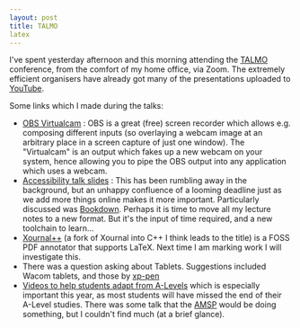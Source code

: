 ```yaml
---
layout: post
title: TALMO
latex
---
```


I've spent yesterday afternoon and this morning attending the [TALMO](http://talmo.uk/) conference, from the comfort of my home office, via Zoom.  The extremely efficient organisers have already got many of the presentations uploaded to [YouTube](https://www.youtube.com/channel/UCC1yB03N8tAjQiUyed5iw9g).

Some links which I made during the talks:

- [OBS Virtualcam](https://obsproject.com/forum/resources/obs-virtualcam.949/) : OBS is a great (free) screen recorder which allows e.g. composing different inputs (so overlaying a webcam image at an arbitrary place in a screen capture of just one window).  The "Virtualcam" is an output which fakes up a new webcam on your system, hence allowing you to pipe the OBS output into any application which uses a webcam.
- [Accessibility talk slides](https://stem-enable.github.io/Accessibility-of-maths-e-resources/index.html) : This has been rumbling away in the background, but an unhappy confluence of a looming deadline just as we add more things online makes it more important.  Particularly discussed was [Bookdown](https://bookdown.org/).  Perhaps it is time to move all my lecture notes to a new format.  But it's the input of time required, and a new toolchain to learn...
- [Xournal++](https://github.com/xournalpp/xournalpp/wiki/User-Manual) (a fork of Xournal into C++ I think leads to the title) is a FOSS PDF annotator that supports LaTeX.  Next time I am marking work I will investigate this.
- There was a question asking about Tablets.  Suggestions included Wacom tablets, and those by [xp-pen](https://www.amazon.co.uk/XP-Pen-Drawing-Graphic-Battery-free-Shortcuts/dp/B0814MC827/)
- [Videos to help students adapt from A-Levels](http://www.personal.reading.ac.uk/~smsglais/Covid-19_AL-Studies_Videos_etc_to_support_new_intake_to_UG_mathematical_sciences_programmes_in_Autumn_2020.pdf) which is especially important this year, as most students will have missed the end of their A-Level studies.  There was some talk that the [AMSP](https://amsp.org.uk/) would be doing something, but I couldn't find much (at a brief glance).